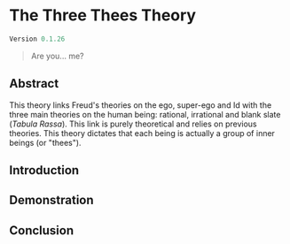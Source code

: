 # The Three Thees Theory
```javascript 
Version 0.1.26
```
> Are you... me?
## Abstract
This theory links Freud's theories on the ego, super-ego and Id with the three main theories on the human being: rational, irrational and blank slate (*Tabula Rassa*). This link is purely theoretical and relies on previous theories. This theory dictates that each being is actually a group of inner beings (or "thees").
## Introduction
## Demonstration
## Conclusion
